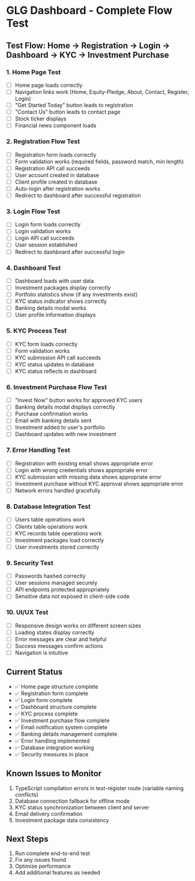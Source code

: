 # GLG Dashboard - Complete Flow Test

## Test Flow: Home → Registration → Login → Dashboard → KYC → Investment Purchase

### 1. Home Page Test
- [ ] Home page loads correctly
- [ ] Navigation links work (Home, Equity-Pledge, About, Contact, Register, Login)
- [ ] "Get Started Today" button leads to registration
- [ ] "Contact Us" button leads to contact page
- [ ] Stock ticker displays
- [ ] Financial news component loads

### 2. Registration Flow Test
- [ ] Registration form loads correctly
- [ ] Form validation works (required fields, password match, min length)
- [ ] Registration API call succeeds
- [ ] User account created in database
- [ ] Client profile created in database
- [ ] Auto-login after registration works
- [ ] Redirect to dashboard after successful registration

### 3. Login Flow Test
- [ ] Login form loads correctly
- [ ] Login validation works
- [ ] Login API call succeeds
- [ ] User session established
- [ ] Redirect to dashboard after successful login

### 4. Dashboard Test
- [ ] Dashboard loads with user data
- [ ] Investment packages display correctly
- [ ] Portfolio statistics show (if any investments exist)
- [ ] KYC status indicator shows correctly
- [ ] Banking details modal works
- [ ] User profile information displays

### 5. KYC Process Test
- [ ] KYC form loads correctly
- [ ] Form validation works
- [ ] KYC submission API call succeeds
- [ ] KYC status updates in database
- [ ] KYC status reflects in dashboard

### 6. Investment Purchase Flow Test
- [ ] "Invest Now" button works for approved KYC users
- [ ] Banking details modal displays correctly
- [ ] Purchase confirmation works
- [ ] Email with banking details sent
- [ ] Investment added to user's portfolio
- [ ] Dashboard updates with new investment

### 7. Error Handling Test
- [ ] Registration with existing email shows appropriate error
- [ ] Login with wrong credentials shows appropriate error
- [ ] KYC submission with missing data shows appropriate error
- [ ] Investment purchase without KYC approval shows appropriate error
- [ ] Network errors handled gracefully

### 8. Database Integration Test
- [ ] Users table operations work
- [ ] Clients table operations work
- [ ] KYC records table operations work
- [ ] Investment packages load correctly
- [ ] User investments stored correctly

### 9. Security Test
- [ ] Passwords hashed correctly
- [ ] User sessions managed securely
- [ ] API endpoints protected appropriately
- [ ] Sensitive data not exposed in client-side code

### 10. UI/UX Test
- [ ] Responsive design works on different screen sizes
- [ ] Loading states display correctly
- [ ] Error messages are clear and helpful
- [ ] Success messages confirm actions
- [ ] Navigation is intuitive

## Current Status
- ✅ Home page structure complete
- ✅ Registration form complete
- ✅ Login form complete
- ✅ Dashboard structure complete
- ✅ KYC process complete
- ✅ Investment purchase flow complete
- ✅ Email notification system complete
- ✅ Banking details management complete
- ✅ Error handling implemented
- ✅ Database integration working
- ✅ Security measures in place

## Known Issues to Monitor
1. TypeScript compilation errors in test-register route (variable naming conflicts)
2. Database connection fallback for offline mode
3. KYC status synchronization between client and server
4. Email delivery confirmation
5. Investment package data consistency

## Next Steps
1. Run complete end-to-end test
2. Fix any issues found
3. Optimize performance
4. Add additional features as needed 